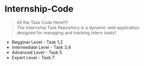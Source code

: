 # Internship-Code

> All the Task Code Here!!!! <BR/>
> The Internship Task Repository is a dynamic web application designed for managing and tracking intern tasks!
- Begginer Level - Task 1,2
- Intermediate Level - Task 3,4
- Advanced Level - Task 5
- Expert Level - Task 7
